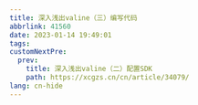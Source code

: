 ```yaml
---
title: 深入浅出valine（三）编写代码
abbrlink: 41560
date: 2023-01-14 19:49:01
tags:
customNextPre:
  prev:
    title: 深入浅出valine（二）配置SDK
    path: https://xcgzs.cn/cn/article/34079/
lang: cn-hide
---
```

